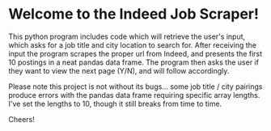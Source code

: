 # Welcome to the Indeed Job Scraper!

This python program includes code which will retrieve the user's input, which asks for a job title and city location to search for. After receiving the input the program scrapes the proper url from Indeed, and presents the first 10 postings in a neat pandas data frame. The program then asks the user if they want to view the next page (Y/N), and will follow accordingly. 

Please note this project is not without its bugs... some job title / city pairings produce errors with the pandas data frame requiring specific array lengths. I've set the lengths to 10, though it still breaks from time to time.

Cheers!
